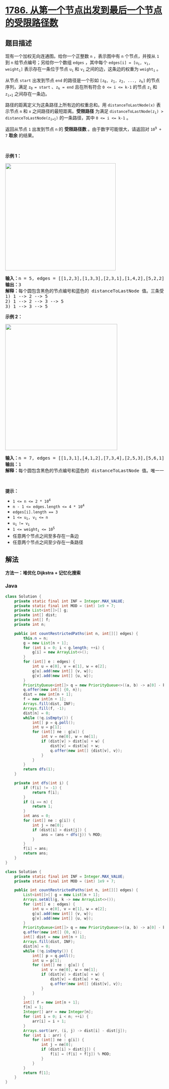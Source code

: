 # [1786. 从第一个节点出发到最后一个节点的受限路径数](https://leetcode.cn/problems/number-of-restricted-paths-from-first-to-last-node)

## 题目描述

<p>现有一个加权无向连通图。给你一个正整数 <code>n</code> ，表示图中有 <code>n</code> 个节点，并按从 <code>1</code> 到 <code>n</code> 给节点编号；另给你一个数组 <code>edges</code> ，其中每个 <code>edges[i] = [u<sub>i</sub>, v<sub>i</sub>, weight<sub>i</sub>]</code> 表示存在一条位于节点 <code>u<sub>i</sub></code> 和 <code>v<sub>i</sub></code> 之间的边，这条边的权重为 <code>weight<sub>i</sub></code> 。</p>

<p>从节点 <code>start</code> 出发到节点 <code>end</code> 的路径是一个形如 <code>[z<sub>0</sub>, z<sub>1</sub>,<sub> </sub>z<sub>2</sub>, ..., z<sub>k</sub>]</code> 的节点序列，满足 <code>z<sub>0 </sub>= start</code> 、<code>z<sub>k</sub> = end</code> 且在所有符合 <code>0 <= i <= k-1</code> 的节点 <code>z<sub>i</sub></code> 和 <code>z<sub>i+1</sub></code> 之间存在一条边。</p>

<p>路径的距离定义为这条路径上所有边的权重总和。用 <code>distanceToLastNode(x)</code> 表示节点 <code>n</code> 和 <code>x</code> 之间路径的最短距离。<strong>受限路径</strong> 为满足 <code>distanceToLastNode(z<sub>i</sub>) > distanceToLastNode(z<sub>i+1</sub>)</code> 的一条路径，其中 <code>0 <= i <= k-1</code> 。</p>

<p>返回从节点 <code>1</code> 出发到节点 <code>n</code> 的 <strong>受限路径数</strong> 。由于数字可能很大，请返回对 <code>10<sup>9</sup> + 7</code> <strong>取余</strong> 的结果。</p>

<p> </p>

<p><strong>示例 1：</strong></p>
<img alt="" src="https://fastly.jsdelivr.net/gh/doocs/leetcode@main/solution/1700-1799/1786.Number%20of%20Restricted%20Paths%20From%20First%20to%20Last%20Node/images/restricted_paths_ex1.png" style="width: 351px; height: 341px;" />
<pre>
<strong>输入：</strong>n = 5, edges = [[1,2,3],[1,3,3],[2,3,1],[1,4,2],[5,2,2],[3,5,1],[5,4,10]]
<strong>输出：</strong>3
<strong>解释：</strong>每个圆包含黑色的节点编号和蓝色的 distanceToLastNode 值。三条受限路径分别是：
1) 1 --> 2 --> 5
2) 1 --> 2 --> 3 --> 5
3) 1 --> 3 --> 5
</pre>

<p><strong>示例 2：</strong></p>
<img alt="" src="https://fastly.jsdelivr.net/gh/doocs/leetcode@main/solution/1700-1799/1786.Number%20of%20Restricted%20Paths%20From%20First%20to%20Last%20Node/images/restricted_paths_ex22.png" style="width: 356px; height: 401px;" />
<pre>
<strong>输入：</strong>n = 7, edges = [[1,3,1],[4,1,2],[7,3,4],[2,5,3],[5,6,1],[6,7,2],[7,5,3],[2,6,4]]
<strong>输出：</strong>1
<strong>解释：</strong>每个圆包含黑色的节点编号和蓝色的 distanceToLastNode 值。唯一一条受限路径是：1 --> 3 --> 7 。</pre>

<p> </p>

<p><strong>提示：</strong></p>

<ul>
	<li><code>1 <= n <= 2 * 10<sup>4</sup></code></li>
	<li><code>n - 1 <= edges.length <= 4 * 10<sup>4</sup></code></li>
	<li><code>edges[i].length == 3</code></li>
	<li><code>1 <= u<sub>i</sub>, v<sub>i</sub> <= n</code></li>
	<li><code>u<sub>i </sub>!= v<sub>i</sub></code></li>
	<li><code>1 <= weight<sub>i</sub> <= 10<sup>5</sup></code></li>
	<li>任意两个节点之间至多存在一条边</li>
	<li>任意两个节点之间至少存在一条路径</li>
</ul>

## 解法

**方法一：堆优化 Dijkstra + 记忆化搜索**

### **Java**

```java
class Solution {
    private static final int INF = Integer.MAX_VALUE;
    private static final int MOD = (int) 1e9 + 7;
    private List<int[]>[] g;
    private int[] dist;
    private int[] f;
    private int n;

    public int countRestrictedPaths(int n, int[][] edges) {
        this.n = n;
        g = new List[n + 1];
        for (int i = 0; i < g.length; ++i) {
            g[i] = new ArrayList<>();
        }
        for (int[] e : edges) {
            int u = e[0], v = e[1], w = e[2];
            g[u].add(new int[] {v, w});
            g[v].add(new int[] {u, w});
        }
        PriorityQueue<int[]> q = new PriorityQueue<>((a, b) -> a[0] - b[0]);
        q.offer(new int[] {0, n});
        dist = new int[n + 1];
        f = new int[n + 1];
        Arrays.fill(dist, INF);
        Arrays.fill(f, -1);
        dist[n] = 0;
        while (!q.isEmpty()) {
            int[] p = q.poll();
            int u = p[1];
            for (int[] ne : g[u]) {
                int v = ne[0], w = ne[1];
                if (dist[v] > dist[u] + w) {
                    dist[v] = dist[u] + w;
                    q.offer(new int[] {dist[v], v});
                }
            }
        }
        return dfs(1);
    }

    private int dfs(int i) {
        if (f[i] != -1) {
            return f[i];
        }
        if (i == n) {
            return 1;
        }
        int ans = 0;
        for (int[] ne : g[i]) {
            int j = ne[0];
            if (dist[i] > dist[j]) {
                ans = (ans + dfs(j)) % MOD;
            }
        }
        f[i] = ans;
        return ans;
    }
}
```

```java
class Solution {
    private static final int INF = Integer.MAX_VALUE;
    private static final int MOD = (int) 1e9 + 7;

    public int countRestrictedPaths(int n, int[][] edges) {
        List<int[]>[] g = new List[n + 1];
        Arrays.setAll(g, k -> new ArrayList<>());
        for (int[] e : edges) {
            int u = e[0], v = e[1], w = e[2];
            g[u].add(new int[] {v, w});
            g[v].add(new int[] {u, w});
        }
        PriorityQueue<int[]> q = new PriorityQueue<>((a, b) -> a[0] - b[0]);
        q.offer(new int[] {0, n});
        int[] dist = new int[n + 1];
        Arrays.fill(dist, INF);
        dist[n] = 0;
        while (!q.isEmpty()) {
            int[] p = q.poll();
            int u = p[1];
            for (int[] ne : g[u]) {
                int v = ne[0], w = ne[1];
                if (dist[v] > dist[u] + w) {
                    dist[v] = dist[u] + w;
                    q.offer(new int[] {dist[v], v});
                }
            }
        }
        int[] f = new int[n + 1];
        f[n] = 1;
        Integer[] arr = new Integer[n];
        for (int i = 0; i < n; ++i) {
            arr[i] = i + 1;
        }
        Arrays.sort(arr, (i, j) -> dist[i] - dist[j]);
        for (int i : arr) {
            for (int[] ne : g[i]) {
                int j = ne[0];
                if (dist[i] > dist[j]) {
                    f[i] = (f[i] + f[j]) % MOD;
                }
            }
        }
        return f[1];
    }
}
```
